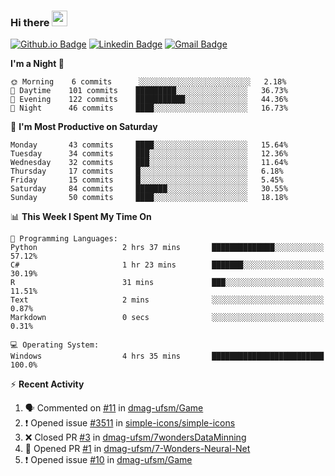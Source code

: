 ### Hi there <img src="https://media.giphy.com/media/hvRJCLFzcasrR4ia7z/giphy.gif" width="25px">

[![Github.io Badge](https://img.shields.io/badge/-bettker.github.io-181717?style=flat-square&logo=Github&logoColor=white&link=https://bettker.github.io/)](https://bettker.github.io/)
[![Linkedin Badge](https://img.shields.io/badge/-bettker-0077b5?style=flat-square&logo=Linkedin&logoColor=white&link=https://www.linkedin.com/in/bettker/)](https://www.linkedin.com/in/bettker/)
[![Gmail Badge](https://img.shields.io/badge/-rafaelvalesb@gmail.com-d14836?style=flat-square&logo=Gmail&logoColor=white&link=mailto:rafaelvalesb@gmail.com)](mailto:rafaelvalesb@gmail.com)
<!-- [![Lattes Badge](https://img.shields.io/badge/-Rafael%20Vales%20Bettker-007db8?style=flat-square&logo=Lattes&logoColor=white&link=http://lattes.cnpq.br/3589185800002751)](http://lattes.cnpq.br/3589185800002751) check the color -->

<!--
![bettker's github stats](https://github-readme-stats.vercel.app/api?username=bettker&hide=stars&count_private=true&show_icons=true&include_all_commits=true&title_color=444444&text_color=888888&background_color=111111&icon_color=ffc83d&hide_border=true)
-->

<!--START_SECTION:waka-->
**I'm a Night 🦉** 

```text
🌞 Morning    6 commits      ░░░░░░░░░░░░░░░░░░░░░░░░░   2.18% 
🌆 Daytime    101 commits    █████████░░░░░░░░░░░░░░░░   36.73% 
🌃 Evening    122 commits    ███████████░░░░░░░░░░░░░░   44.36% 
🌙 Night      46 commits     ████░░░░░░░░░░░░░░░░░░░░░   16.73%

```
📅 **I'm Most Productive on Saturday** 

```text
Monday       43 commits     ████░░░░░░░░░░░░░░░░░░░░░   15.64% 
Tuesday      34 commits     ███░░░░░░░░░░░░░░░░░░░░░░   12.36% 
Wednesday    32 commits     ███░░░░░░░░░░░░░░░░░░░░░░   11.64% 
Thursday     17 commits     █░░░░░░░░░░░░░░░░░░░░░░░░   6.18% 
Friday       15 commits     █░░░░░░░░░░░░░░░░░░░░░░░░   5.45% 
Saturday     84 commits     ███████░░░░░░░░░░░░░░░░░░   30.55% 
Sunday       50 commits     ████░░░░░░░░░░░░░░░░░░░░░   18.18%

```


📊 **This Week I Spent My Time On** 

```text
💬 Programming Languages: 
Python                   2 hrs 37 mins       ██████████████░░░░░░░░░░░   57.12% 
C#                       1 hr 23 mins        ███████░░░░░░░░░░░░░░░░░░   30.19% 
R                        31 mins             ███░░░░░░░░░░░░░░░░░░░░░░   11.51% 
Text                     2 mins              ░░░░░░░░░░░░░░░░░░░░░░░░░   0.87% 
Markdown                 0 secs              ░░░░░░░░░░░░░░░░░░░░░░░░░   0.31%

💻 Operating System: 
Windows                  4 hrs 35 mins       █████████████████████████   100.0%

```


<!--END_SECTION:waka-->

⚡ **Recent Activity**

<!--START_SECTION:activity-->
1. 🗣 Commented on [#11](https://github.com//dmag-ufsm/Game/issues/11) in [dmag-ufsm/Game](https://github.com//dmag-ufsm/Game)
2. ❗️ Opened issue [#3511](https://github.com//simple-icons/simple-icons/issues/3511) in [simple-icons/simple-icons](https://github.com//simple-icons/simple-icons)
3. ❌ Closed PR [#3](https://github.com//dmag-ufsm/7wondersDataMinning/pull/3) in [dmag-ufsm/7wondersDataMinning](https://github.com//dmag-ufsm/7wondersDataMinning)
4. 💪 Opened PR [#1](https://github.com//dmag-ufsm/7-Wonders-Neural-Net/pull/1) in [dmag-ufsm/7-Wonders-Neural-Net](https://github.com//dmag-ufsm/7-Wonders-Neural-Net)
5. ❗️ Opened issue [#10](https://github.com//dmag-ufsm/Game/issues/10) in [dmag-ufsm/Game](https://github.com//dmag-ufsm/Game)
<!--END_SECTION:activity-->
